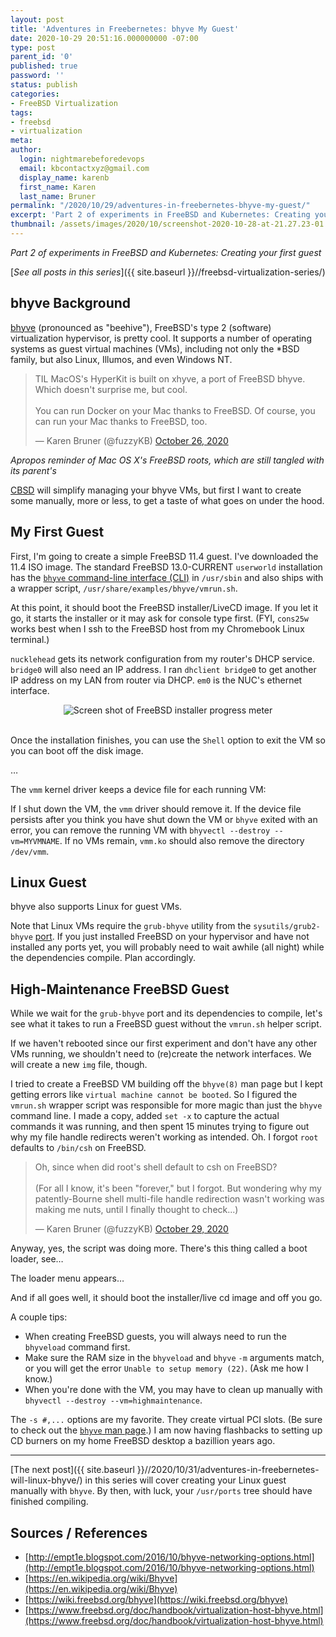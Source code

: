 ```yaml
---
layout: post
title: 'Adventures in Freebernetes: bhyve My Guest'
date: 2020-10-29 20:51:16.000000000 -07:00
type: post
parent_id: '0'
published: true
password: ''
status: publish
categories:
- FreeBSD Virtualization
tags:
- freebsd
- virtualization
meta:
author:
  login: nightmarebeforedevops
  email: kbcontactxyz@gmail.com
  display_name: karenb
  first_name: Karen
  last_name: Bruner
permalink: "/2020/10/29/adventures-in-freebernetes-bhyve-my-guest/"
excerpt: 'Part 2 of experiments in FreeBSD and Kubernetes: Creating your first guest'
thumbnail: /assets/images/2020/10/screenshot-2020-10-28-at-21.27.23-01.jpeg
---
```


_Part 2 of experiments in FreeBSD and Kubernetes: Creating your first guest_


[_See all posts in this series_]({{ site.baseurl }}//freebsd-virtualization-series/)


## bhyve Background


[bhyve](https://wiki.freebsd.org/bhyve) (pronounced as "beehive"), FreeBSD's type 2 (software) virtualization hypervisor, is pretty cool. It supports a number of operating systems as guest virtual machines (VMs), including not only the \*BSD family, but also Linux, Illumos, and even Windows NT.


<blockquote class="twitter-tweet"><p lang="en" dir="ltr">TIL MacOS&#39;s HyperKit is built on xhyve, a port of FreeBSD bhyve. Which doesn&#39;t surprise me, but cool.<br><br>You can run Docker on your Mac thanks to FreeBSD. Of course, you can run your Mac thanks to FreeBSD, too.</p>&mdash; Karen Bruner (@fuzzyKB) <a href="https://twitter.com/fuzzyKB/status/1320831517497511936?ref_src=twsrc%5Etfw">October 26, 2020</a></blockquote> <script async src="https://platform.twitter.com/widgets.js" charset="utf-8"></script>

_Apropos reminder of Mac OS X's FreeBSD roots, which are still tangled with its parent's_


[CBSD](https://cbsd.io/) will simplify managing your bhyve VMs, but first I want to create some manually, more or less, to get a taste of what goes on under the hood.


## My First Guest


First, I'm going to create a simple FreeBSD 11.4 guest. I've downloaded the 11.4 ISO image. The standard FreeBSD 13.0-CURRENT `userworld` installation has the [`bhyve` command-line interface (CLI)](https://www.freebsd.org/cgi/man.cgi?query=bhyve&sektion=8) in `/usr/sbin` and also ships with a wrapper script, `/usr/share/examples/bhyve/vmrun.sh`.


<script src="https://gist.github.com/kbruner/524520af3d507987d4e546c56de5714c.js"></script>


At this point, it should boot the FreeBSD installer/LiveCD image. If you let it go, it starts the installer or it may ask for console type first. (FYI, `cons25w` works best when I ssh to the FreeBSD host from my Chromebook Linux terminal.)


`nucklehead` gets its network configuration from my router's DHCP service. `bridge0` will also need an IP address. I ran `dhclient bridge0` to get another IP address on my LAN from router via DHCP. `em0` is the NUC's ethernet interface.


<div align="center">
<img
src="{{ site.baseurl }}/assets/images/2020/10/screenshot-2020-10-28-at-21.27.23-01.jpeg"
alt="Screen shot of FreeBSD installer progress meter">
<br>
</div>
<br>



Once the installation finishes, you can use the `Shell` option to exit the VM so you can boot off the disk image.


<script src="https://gist.github.com/kbruner/531df9737589f23374e91a43949825b1.js"></script>


…


<script src="https://gist.github.com/kbruner/370983780fdc99d939a43d0d4d66ebe2.js"></script>


The `vmm` kernel driver keeps a device file for each running VM:


<script src="https://gist.github.com/kbruner/921b4cef9f99a750dcec5ffe5900cc50.js"></script>


If I shut down the VM, the `vmm` driver should remove it. If the device file persists after you think you have shut down the VM or `bhyve` exited with an error, you can remove the running VM with `bhyvectl --destroy --vm=MYVMNAME`. If no VMs remain, `vmm.ko` should also remove the directory `/dev/vmm`.


<script src="https://gist.github.com/kbruner/449ee0e2cb3df6cbf66e66ba5d6b5473.js"></script>


## Linux Guest


bhyve also supports Linux for guest VMs.

Note that Linux VMs require the `grub-bhyve` utility from the `sysutils/grub2-bhyve` [port](https://www.freebsd.org/ports/). If you just installed FreeBSD on your hypervisor and have not installed any ports yet, you will probably need to wait awhile (all night) while the dependencies compile. Plan accordingly.


## High-Maintenance FreeBSD Guest


While we wait for the `grub-bhyve` port and its dependencies to compile, let's see what it takes to run a FreeBSD guest without the `vmrun.sh` helper script.

If we haven't rebooted since our first experiment and don't have any other VMs running, we shouldn't need to (re)create the network interfaces. We will create a new `img` file, though.

I tried to create a FreeBSD VM building off the `bhyve(8)` man page but I kept getting errors like `virtual machine cannot be booted`. So I figured the `vmrun.sh` wrapper script was responsible for more magic than just the `bhyve` command line. I made a copy, added `set -x` to capture the actual commands it was running, and then spent 15 minutes trying to figure out why my file handle redirects weren't working as intended. Oh. I forgot `root` defaults to `/bin/csh` on FreeBSD.


<blockquote class="twitter-tweet"><p lang="en" dir="ltr">Oh, since when did root&#39;s shell default to csh on FreeBSD?<br><br>(For all I know, it&#39;s been &quot;forever,&quot; but I forgot. But wondering why my patently-Bourne shell multi-file handle redirection wasn&#39;t working was making me nuts, until I finally thought to check...)</p>&mdash; Karen Bruner (@fuzzyKB) <a href="https://twitter.com/fuzzyKB/status/1321867141587570695?ref_src=twsrc%5Etfw">October 29, 2020</a></blockquote> <script async src="https://platform.twitter.com/widgets.js" charset="utf-8"></script>


Anyway, yes, the script was doing more. There's this thing called a boot loader, see…


<script src="https://gist.github.com/kbruner/460b5f2aa34cba61dda8adfe8850497d.js"></script>


The loader menu appears…


<script src="https://gist.github.com/kbruner/57e1066e27a09ce2fd3bcf86b9446d09.js"></script>


And if all goes well, it should boot the installer/live cd image and off you go.


A couple tips:


* When creating FreeBSD guests, you will always need to run the `bhyveload` command first.
* Make sure the RAM size in the `bhyveload` and `bhyve` `-m` arguments match, or you will get the error `Unable to setup memory (22)`. (Ask me how I know.)
* When you're done with the VM, you may have to clean up manually with `bhyvectl --destroy --vm=highmaintenance`.


The `-s #,...` options are my favorite. They create virtual PCI slots. (Be sure to check out the [`bhyve` man page](https://www.freebsd.org/cgi/man.cgi?query=bhyve&sektion=8).) I am now having flashbacks to setting up CD burners on my home FreeBSD desktop a bazillion years ago.


* * *

[The next post]({{ site.baseurl }}//2020/10/31/adventures-in-freebernetes-will-linux-bhyve/) in this series will cover creating your Linux guest manually with `bhyve`. By then, with luck, your `/usr/ports` tree should have finished compiling.


## Sources / References


* [http://empt1e.blogspot.com/2016/10/bhyve-networking-options.html](http://empt1e.blogspot.com/2016/10/bhyve-networking-options.html)
* [https://en.wikipedia.org/wiki/Bhyve](https://en.wikipedia.org/wiki/Bhyve)
* [https://wiki.freebsd.org/bhyve](https://wiki.freebsd.org/bhyve)
* [https://www.freebsd.org/doc/handbook/virtualization-host-bhyve.html](https://www.freebsd.org/doc/handbook/virtualization-host-bhyve.html)


